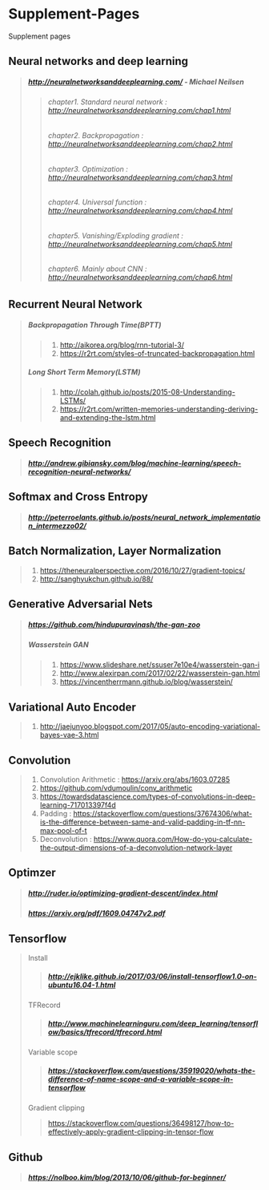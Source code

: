 # Supplement-Pages
Supplement pages

Neural networks and deep learning
---------------------------------
> ##### http://neuralnetworksanddeeplearning.com/ - Michael Neilsen
>> ###### chapter1. Standard neural network : http://neuralnetworksanddeeplearning.com/chap1.html
>> ###### chapter2. Backpropagation : http://neuralnetworksanddeeplearning.com/chap2.html
>> ###### chapter3. Optimization : http://neuralnetworksanddeeplearning.com/chap3.html
>> ###### chapter4. Universal function : http://neuralnetworksanddeeplearning.com/chap4.html
>> ###### chapter5. Vanishing/Exploding gradient : http://neuralnetworksanddeeplearning.com/chap5.html
>> ###### chapter6. Mainly about CNN : http://neuralnetworksanddeeplearning.com/chap6.html

Recurrent Neural Network
------------------------
> ##### Backpropagation Through Time(BPTT)
>> 1. http://aikorea.org/blog/rnn-tutorial-3/
>> 2. https://r2rt.com/styles-of-truncated-backpropagation.html
> ##### Long Short Term Memory(LSTM)
>> 1. http://colah.github.io/posts/2015-08-Understanding-LSTMs/
>> 2. https://r2rt.com/written-memories-understanding-deriving-and-extending-the-lstm.html

Speech Recognition
------------------
> ##### http://andrew.gibiansky.com/blog/machine-learning/speech-recognition-neural-networks/

Softmax and Cross Entropy
-------------------------
> ##### http://peterroelants.github.io/posts/neural_network_implementation_intermezzo02/

Batch Normalization, Layer Normalization
----------------------------------------
> 1. https://theneuralperspective.com/2016/10/27/gradient-topics/
> 2. http://sanghyukchun.github.io/88/

Generative Adversarial Nets
-----------------------------------
> ##### https://github.com/hindupuravinash/the-gan-zoo
> ##### Wasserstein GAN
>> 1. https://www.slideshare.net/ssuser7e10e4/wasserstein-gan-i
>> 2. http://www.alexirpan.com/2017/02/22/wasserstein-gan.html
>> 3. https://vincentherrmann.github.io/blog/wasserstein/

Variational Auto Encoder
------------------------
> 1. http://jaejunyoo.blogspot.com/2017/05/auto-encoding-variational-bayes-vae-3.html

Convolution
-----------
> 1. Convolution Arithmetic : https://arxiv.org/abs/1603.07285
> 2. https://github.com/vdumoulin/conv_arithmetic
> 3. https://towardsdatascience.com/types-of-convolutions-in-deep-learning-717013397f4d
> 4. Padding : https://stackoverflow.com/questions/37674306/what-is-the-difference-between-same-and-valid-padding-in-tf-nn-max-pool-of-t
> 5. Deconvolution : https://www.quora.com/How-do-you-calculate-the-output-dimensions-of-a-deconvolution-network-layer

Optimzer
--------
> ##### http://ruder.io/optimizing-gradient-descent/index.html
> ##### https://arxiv.org/pdf/1609.04747v2.pdf

Tensorflow 
------------------
> Install
>> ##### http://ejklike.github.io/2017/03/06/install-tensorflow1.0-on-ubuntu16.04-1.html
> TFRecord
>> ##### http://www.machinelearninguru.com/deep_learning/tensorflow/basics/tfrecord/tfrecord.html
> Variable scope
>> ##### https://stackoverflow.com/questions/35919020/whats-the-difference-of-name-scope-and-a-variable-scope-in-tensorflow
> Gradient clipping
>> https://stackoverflow.com/questions/36498127/how-to-effectively-apply-gradient-clipping-in-tensor-flow

Github
------
> ##### https://nolboo.kim/blog/2013/10/06/github-for-beginner/
